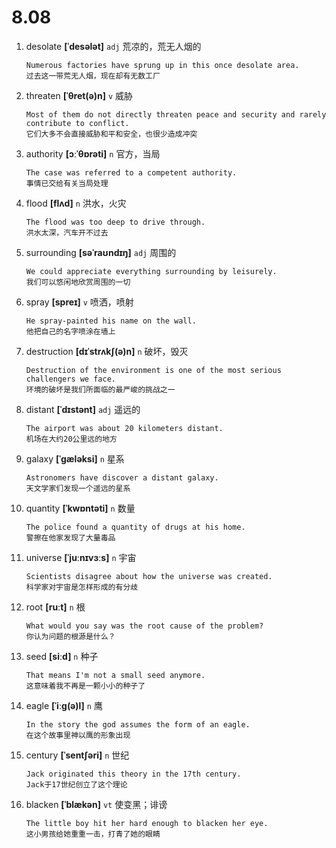 # 8.08

1. desolate **[ˈdesələt]** `adj` 荒凉的，荒无人烟的

   ```
   Numerous factories have sprung up in this once desolate area.
   过去这一带荒无人烟，现在却有无数工厂
   ```

2. threaten **[ˈθret(ə)n]** `v` 威胁

   ```
   Most of them do not directly threaten peace and security and rarely contribute to conflict.
   它们大多不会直接威胁和平和安全，也很少造成冲突
   ```

3. authority **[ɔːˈθɒrəti]** `n` 官方，当局

   ```
   The case was referred to a competent authority.
   事情已交给有关当局处理
   ```

4. flood **[flʌd]** `n` 洪水，火灾

   ```
   The flood was too deep to drive through.
   洪水太深，汽车开不过去
   ```

5. surrounding **[səˈraʊndɪŋ]** `adj` 周围的

   ```
   We could appreciate everything surrounding by leisurely.
   我们可以悠闲地欣赏周围的一切
   ```

6. spray **[spreɪ]** `v` 喷洒，喷射

   ```
   He spray-painted his name on the wall.
   他把自己的名字喷涂在墙上
   ```

7. destruction **[dɪˈstrʌkʃ(ə)n]** `n` 破坏，毁灭

   ```
   Destruction of the environment is one of the most serious challengers we face.
   环境的破坏是我们所面临的最严峻的挑战之一
   ```

8. distant **[ˈdɪstənt]** `adj` 遥远的

   ```
   The airport was about 20 kilometers distant.
   机场在大约20公里远的地方
   ```

9. galaxy **[ˈɡæləksi]** `n` 星系

   ```
   Astronomers have discover a distant galaxy.
   天文学家们发现一个遥远的星系
   ```

10. quantity **[ˈkwɒntəti]** `n` 数量

    ```
    The police found a quantity of drugs at his home.
    警擦在他家发现了大量毒品
    ```

11. universe **[ˈjuːnɪvɜːs]** `n` 宇宙

    ```
    Scientists disagree about how the universe was created.
    科学家对宇宙是怎样形成的有分歧
    ```

12. root **[ruːt]** `n` 根

    ```
    What would you say was the root cause of the problem?
    你认为问题的根源是什么？
    ```

13. seed **[siːd]** `n` 种子

    ```
    That means I'm not a small seed anymore.
    这意味着我不再是一颗小小的种子了
    ```

14. eagle **[ˈiːɡ(ə)l]** `n` 鹰

    ```
    In the story the god assumes the form of an eagle.
    在这个故事里神以鹰的形象出现
    ```

15. century **[ˈsentʃəri]** `n` 世纪

    ```
    Jack originated this theory in the 17th century.
    Jack于17世纪创立了这个理论
    ```

16. blacken **[ˈblækən]** `vt` 使变黑；诽谤
    ```
    The little boy hit her hard enough to blacken her eye.
    这小男孩给她重重一击，打青了她的眼睛
    ```
